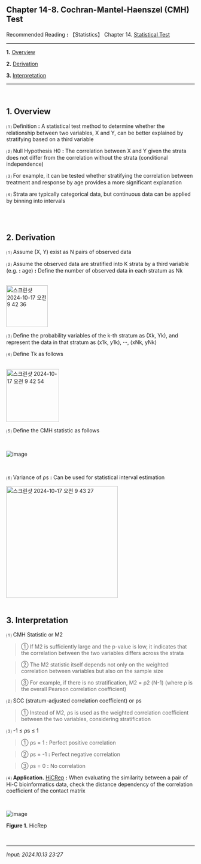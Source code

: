## **Chapter 14-8. Cochran-Mantel-Haenszel (CMH) Test**

Recommended Reading **:** 【Statistics】 Chapter 14. [Statistical Test](https://jb243.github.io/pages/1631)

---

**1.** [Overview](#1-overview)

**2.** [Derivation](#2-derivation)

**3.** [Interpretation](#3-interpretation)

---

<br>

## **1\. Overview**

⑴ Definition **:** A statistical test method to determine whether the relationship between two variables, X and Y, can be better explained by stratifying based on a third variable

⑵ Null Hypothesis H0 **:** The correlation between X and Y given the strata does not differ from the correlation without the strata (conditional independence)

⑶ For example, it can be tested whether stratifying the correlation between treatment and response by age provides a more significant explanation

⑷ Strata are typically categorical data, but continuous data can be applied by binning into intervals

<br>

<br>

## **2\. Derivation**

 ⑴ Assume (X, Y) exist as N pairs of observed data

 ⑵ Assume the observed data are stratified into K strata by a third variable (e.g. **:** age) **:** Define the number of observed data in each stratum as Nk

<br>
 
<img width="111" alt="스크린샷 2024-10-17 오전 9 42 36" src="https://github.com/user-attachments/assets/893b70ba-6fd8-48bf-96ab-5e06a0896e6b">

<br>

⑶ Define the probability variables of the k-th stratum as (Xk, Yk), and represent the data in that stratum as (x1k, y1k), ···, (xNk, yNk)

⑷ Define Tk as follows

<br>

<img width="141" alt="스크린샷 2024-10-17 오전 9 42 54" src="https://github.com/user-attachments/assets/b9db3b0a-d036-4a5a-9b8b-04b821a20f5f">

<br>

⑸ Define the CMH statistic as follows

<br>

![image](https://github.com/user-attachments/assets/c0b14305-997d-49e1-8dd6-a738b38b5b3a)

<br>

⑹ Variance of ρs **:** Can be used for statistical interval estimation
 
<img width="298" alt="스크린샷 2024-10-17 오전 9 43 27" src="https://github.com/user-attachments/assets/d0275dc6-a40a-413e-a28d-d173e4579b05">

<br>

<br>

## **3\. Interpretation**

⑴ CMH Statistic or M2

> ① If M2 is sufficiently large and the p-value is low, it indicates that the correlation between the two variables differs across the strata

> ② The M2 statistic itself depends not only on the weighted correlation between variables but also on the sample size

> ③ For example, if there is no stratification, M2 = ρ2 (N-1) (where ρ is the overall Pearson correlation coefficient)

⑵ SCC (stratum-adjusted correlation coefficient) or ρs

> ① Instead of M2, ρs is used as the weighted correlation coefficient between the two variables, considering stratification

⑶ -1 ≤ ρs ≤ 1

> ① ρs = 1 **:** Perfect positive correlation

> ② ρs = -1 **:** Perfect negative correlation

> ③ ρs = 0 **:** No correlation

⑷ **Application.** [HiCRep](https://www.ncbi.nlm.nih.gov/pmc/articles/PMC5668950/) **:** When evaluating the similarity between a pair of Hi-C bioinformatics data, check the distance dependency of the correlation coefficient of the contact matrix

<br>

![image](https://github.com/user-attachments/assets/4554e80a-17a4-445f-9c61-6b7faa6b19cd)

**Figure 1.** HicRep

<br>

---

_Input: 2024.10.13 23:27_
